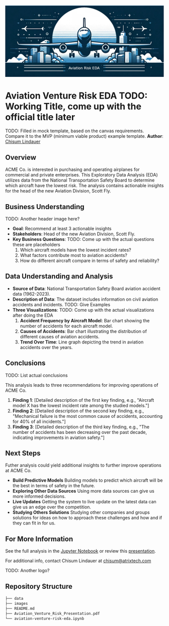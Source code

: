 ![aviation venture risk EDA](./images/aviation-venture-risk-eda-header.jpg)
# Aviation Venture Risk EDA TODO: Working Title, come up with the official title later

TODO: Filled in mock template, based on the canvas requirements.  Compare it to the MVP (minimum viable product) example template.
**Author**: [Chisum Lindauer](mailto:chisum@atrixtech.com)

## Overview
ACME Co. is interested in purchasing and operating airplanes for commercial and private enterprises. This Exploratory Data Analysis (EDA) utilizes data from the National Transportation Safety Board to determine which aircraft have the lowest risk. The analysis contains actionable insights for the head of the new Aviation Division, Scott Fly.
 
## Business Understanding
TODO: Another header image here?
- **Goal**: Recommend at least 3 actionable insights 
- **Stakeholders**: Head of the new Aviation Division, Scott Fly.
- **Key Business Questions**: TODO: Come up with the actual questions these are placeholders
  1. Which aircraft models have the lowest incident rates?
  2. What factors contribute most to aviation accidents?
  3. How do different aircraft compare in terms of safety and reliability?

## Data Understanding and Analysis
- **Source of Data**: National Transportation Safety Board aviation accident data (1962-2023).
- **Description of Data**: The dataset includes information on civil aviation accidents and incidents. TODO: Give Examples
- **Three Visualizations**: TODO: Come up with the actual visualizations after doing the EDA
  1. **Accident Frequency by Aircraft Model**: Bar chart showing the number of accidents for each aircraft model.
  2. **Causes of Accidents**: Bar chart illustrating the distribution of different causes of aviation accidents.
  3. **Trend Over Time**: Line graph depicting the trend in aviation accidents over the years.

## Conclusions
TODO: List actual conclusions

This analysis leads to three recommendations for improving operations of ACME Co.

  1. **Finding 1**: [Detailed description of the first key finding, e.g., "Aircraft model X has the lowest incident rate among the studied models."]
  2. **Finding 2**: [Detailed description of the second key finding, e.g., "Mechanical failure is the most common cause of accidents, accounting for 40% of all incidents."]
  3. **Finding 3**: [Detailed description of the third key finding, e.g., "The number of accidents has been decreasing over the past decade, indicating improvements in aviation safety."]

## Next Steps

Futher analysis could yield additional insights to further improve operations at ACME Co.

- **Build Predictive Models** Building models to predict which aircraft will be the best in terms of safety in the future.
- **Exploring Other Data Sources** Using more data sources can give us more informed decisions.
- **Live Updates** Getting the system to live update on the latest data can give us an edge over the competition.
- **Studying Others Solutions** Studying other companies and groups solutions for ideas on how to approach these challenges and how and if they can fit in for us.

## For More Information

See the full analysis in the [Jupyter Notebook](./aviation-venture-risk-eda.ipynb) or review this [presentation](./Aviation_Venture_Risk_Presentation.pdf).

For additional info, contact Chisum Lindauer at [chisum@atrixtech.com](mailto:chisum@atrixtech.com)

TODO: Another logo?

## Repository Structure

```
├── data
├── images
├── README.md
├── Aviation_Venture_Risk_Presentation.pdf
└── aviation-venture-risk-eda.ipynb
```